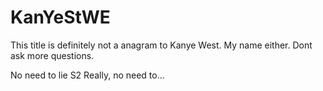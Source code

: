 # KanYeStWE

This title is definitely not a anagram to Kanye West. My name either. Dont ask more questions.

No need to lie S2
Really, no need to...
